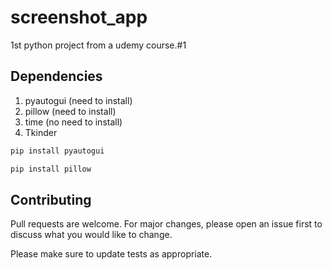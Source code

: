 # screenshot_app 

1st python project from a udemy course.#1

## Dependencies 

1. pyautogui (need to install)
2. pillow (need to install)
3. time (no need to install)
4. Tkinder
```bash
pip install pyautogui
```
```bash
pip install pillow
```

## Contributing
Pull requests are welcome. For major changes, please open an issue first to discuss what you would like to change.

Please make sure to update tests as appropriate.